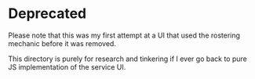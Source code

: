 # Deprecated

Please note that this was my first attempt at a UI that used the rostering mechanic before it was removed.

This directory is purely for research and tinkering if I ever go back to pure JS implementation of the service UI.